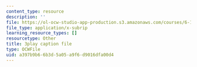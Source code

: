 ```yaml
---
content_type: resource
description: ''
file: https://ol-ocw-studio-app-production.s3.amazonaws.com/courses/6-189-multicore-programming-primer-january-iap-2007/a397b9b66b3d5a05a9f6d9016dfa00d4_xDnq_b2784c.vtt
file_type: application/x-subrip
learning_resource_types: []
resourcetype: Other
title: 3play caption file
type: OCWFile
uid: a397b9b6-6b3d-5a05-a9f6-d9016dfa00d4
---
```

